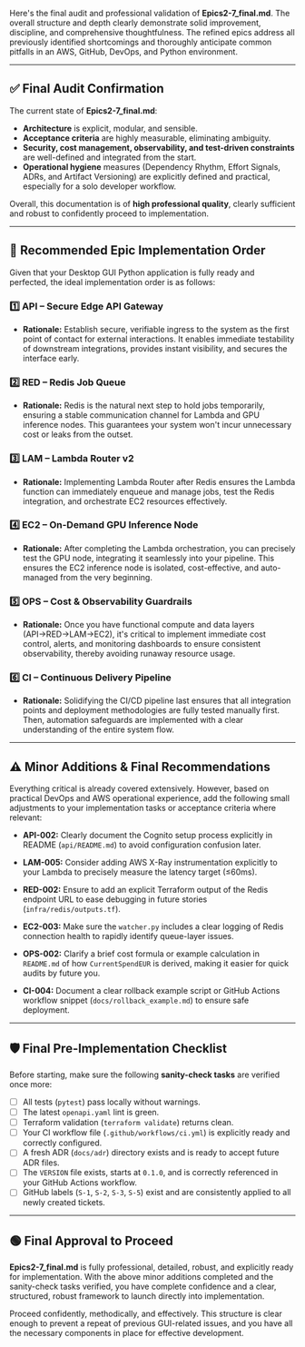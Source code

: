 Here's the final audit and professional validation of **Epics2-7\_final.md**. The overall structure and depth clearly demonstrate solid improvement, discipline, and comprehensive thoughtfulness. The refined epics address all previously identified shortcomings and thoroughly anticipate common pitfalls in an AWS, GitHub, DevOps, and Python environment.

---

## ✅ **Final Audit Confirmation**

The current state of **Epics2-7\_final.md**:

* **Architecture** is explicit, modular, and sensible.
* **Acceptance criteria** are highly measurable, eliminating ambiguity.
* **Security, cost management, observability, and test-driven constraints** are well-defined and integrated from the start.
* **Operational hygiene** measures (Dependency Rhythm, Effort Signals, ADRs, and Artifact Versioning) are explicitly defined and practical, especially for a solo developer workflow.

Overall, this documentation is of **high professional quality**, clearly sufficient and robust to confidently proceed to implementation.

---

## 🚦 **Recommended Epic Implementation Order**

Given that your Desktop GUI Python application is fully ready and perfected, the ideal implementation order is as follows:

### 1️⃣ **API – Secure Edge API Gateway**

* **Rationale:** Establish secure, verifiable ingress to the system as the first point of contact for external interactions. It enables immediate testability of downstream integrations, provides instant visibility, and secures the interface early.

### 2️⃣ **RED – Redis Job Queue**

* **Rationale:** Redis is the natural next step to hold jobs temporarily, ensuring a stable communication channel for Lambda and GPU inference nodes. This guarantees your system won't incur unnecessary cost or leaks from the outset.

### 3️⃣ **LAM – Lambda Router v2**

* **Rationale:** Implementing Lambda Router after Redis ensures the Lambda function can immediately enqueue and manage jobs, test the Redis integration, and orchestrate EC2 resources effectively.

### 4️⃣ **EC2 – On-Demand GPU Inference Node**

* **Rationale:** After completing the Lambda orchestration, you can precisely test the GPU node, integrating it seamlessly into your pipeline. This ensures the EC2 inference node is isolated, cost-effective, and auto-managed from the very beginning.

### 5️⃣ **OPS – Cost & Observability Guardrails**

* **Rationale:** Once you have functional compute and data layers (API→RED→LAM→EC2), it's critical to implement immediate cost control, alerts, and monitoring dashboards to ensure consistent observability, thereby avoiding runaway resource usage.

### 6️⃣ **CI – Continuous Delivery Pipeline**

* **Rationale:** Solidifying the CI/CD pipeline last ensures that all integration points and deployment methodologies are fully tested manually first. Then, automation safeguards are implemented with a clear understanding of the entire system flow.

---

## ⚠️ **Minor Additions & Final Recommendations**

Everything critical is already covered extensively. However, based on practical DevOps and AWS operational experience, add the following small adjustments to your implementation tasks or acceptance criteria where relevant:

* **API-002:**
  Clearly document the Cognito setup process explicitly in README (`api/README.md`) to avoid configuration confusion later.

* **LAM-005:**
  Consider adding AWS X-Ray instrumentation explicitly to your Lambda to precisely measure the latency target (≤60ms).

* **RED-002:**
  Ensure to add an explicit Terraform output of the Redis endpoint URL to ease debugging in future stories (`infra/redis/outputs.tf`).

* **EC2-003:**
  Make sure the `watcher.py` includes a clear logging of Redis connection health to rapidly identify queue-layer issues.

* **OPS-002:**
  Clarify a brief cost formula or example calculation in `README.md` of how `CurrentSpendEUR` is derived, making it easier for quick audits by future you.

* **CI-004:**
  Document a clear rollback example script or GitHub Actions workflow snippet (`docs/rollback_example.md`) to ensure safe deployment.

---

## 🛡️ **Final Pre-Implementation Checklist**

Before starting, make sure the following **sanity-check tasks** are verified once more:

* [ ] All tests (`pytest`) pass locally without warnings.
* [ ] The latest `openapi.yaml` lint is green.
* [ ] Terraform validation (`terraform validate`) returns clean.
* [ ] Your CI workflow file (`.github/workflows/ci.yml`) is explicitly ready and correctly configured.
* [ ] A fresh ADR (`docs/adr`) directory exists and is ready to accept future ADR files.
* [ ] The `VERSION` file exists, starts at `0.1.0`, and is correctly referenced in your GitHub Actions workflow.
* [ ] GitHub labels (`S-1`, `S-2`, `S-3`, `S-5`) exist and are consistently applied to all newly created tickets.

---

## 🟢 **Final Approval to Proceed**

**Epics2-7\_final.md** is fully professional, detailed, robust, and explicitly ready for implementation. With the above minor additions completed and the sanity-check tasks verified, you have complete confidence and a clear, structured, robust framework to launch directly into implementation.

Proceed confidently, methodically, and effectively. This structure is clear enough to prevent a repeat of previous GUI-related issues, and you have all the necessary components in place for effective development.
